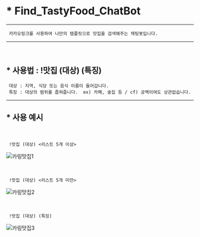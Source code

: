 # * Find_TastyFood_ChatBot
- - -

     카카오링크를 사용하여 나만의 템플릿으로 맛집을 검색해주는 채팅봇입니다. 
     
- - -

<br/>

## * 사용법 : !맛집 (대상) (특징)
     대상 : 지역, 식당 또는 음식 이름이 들어갑니다.
     특징 : 대상의 범위를 좁혀줍니다.  ex) 카페, 술집 등 / cf) 공백이여도 상관없습니다.

- - -

## * 사용 예시

<br/>

     !맛집 (대상) <리스트 5개 이상>
   ![카링맛집1](https://user-images.githubusercontent.com/47052106/88627592-7ceab200-d0e7-11ea-9752-12a2820949c2.JPG)

<br/>

     !맛집 (대상) <리스트 5개 미만>
   ![카링맛집2](https://user-images.githubusercontent.com/47052106/88627628-8ecc5500-d0e7-11ea-9828-3ab6d94f38ef.JPG)

<br/>

     !맛집 (대상) (특징)
   ![카링맛집3](https://user-images.githubusercontent.com/47052106/88627632-8ffd8200-d0e7-11ea-9ab5-c691421edb42.JPG)
